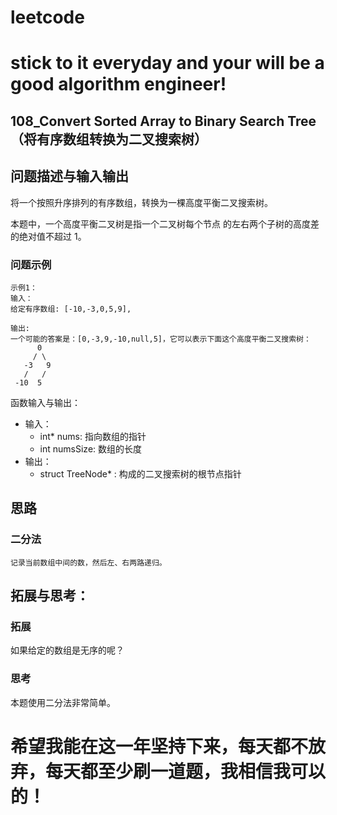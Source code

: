 # leetcode
# stick to it everyday and your will be a good algorithm engineer!
## 108_Convert Sorted Array to Binary Search Tree（将有序数组转换为二叉搜索树）
## 问题描述与输入输出
将一个按照升序排列的有序数组，转换为一棵高度平衡二叉搜索树。

本题中，一个高度平衡二叉树是指一个二叉树每个节点 的左右两个子树的高度差的绝对值不超过 1。
### 问题示例

	示例1：
	输入：
	给定有序数组: [-10,-3,0,5,9],

	输出:
	一个可能的答案是：[0,-3,9,-10,null,5]，它可以表示下面这个高度平衡二叉搜索树：
		  0
		 / \
	   -3   9
	   /   /
	 -10  5
	

函数输入与输出：
* 输入：
	* int* nums: 指向数组的指针
	* int numsSize: 数组的长度
* 输出：
	* struct TreeNode* : 构成的二叉搜索树的根节点指针

## 思路			

### 二分法
	
	记录当前数组中间的数，然后左、右两路递归。
		
## 拓展与思考：
### 拓展
如果给定的数组是无序的呢？
### 思考
本题使用二分法非常简单。
	  
# 希望我能在这一年坚持下来，每天都不放弃，每天都至少刷一道题，我相信我可以的！
